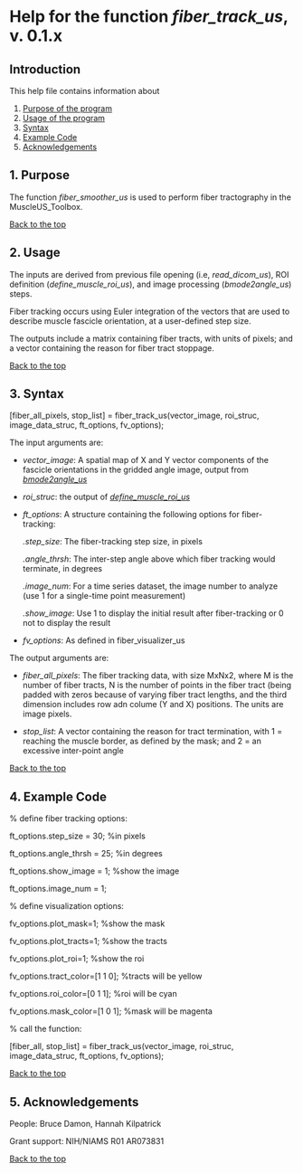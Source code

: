 # Help for the function <i>fiber_track_us</i>, v. 0.1.x

## Introduction

This help file contains information about
1) [Purpose of the program](https://github.com/bdamon/MuscleUS_Toolbox/blob/master/Help/Help-for-fiber_track_us.md#1-purpose)
2) [Usage of the program](https://github.com/bdamon/MuscleUS_Toolbox/blob/master/Help/Help-for-fiber_track_us.md#2-usage)
3) [Syntax](https://github.com/bdamon/MuscleUS_Toolbox/blob/master/Help/Help-for-fiber_track_us.md#3-Syntax)
4) [Example Code](https://github.com/bdamon/MuscleUS_Toolbox/blob/master/Help/Help-for-fiber_track_us.md#4-Example-Code)
5) [Acknowledgements](https://github.com/bdamon/MuscleUS_Toolbox/blob/master/Help/Help-for-fiber_track_us.md#5-Acknowledgements)

## 1. Purpose
 
The function <i>fiber_smoother_us</i> is used to perform fiber tractography in the MuscleUS_Toolbox.

[Back to the top](https://github.com/bdamon/MuscleUS_Toolbox/blob/master/Help/Help-for-fiber_track_us.md)

## 2. Usage
The inputs are derived from previous file opening (i.e, <i>read_dicom_us</i>), ROI definition (<i>define_muscle_roi_us</i>), and image processing (<i>bmode2angle_us</i>) steps.

Fiber tracking occurs using Euler integration of the vectors that are used to describe muscle fascicle orientation, at a user-defined step size.

The outputs include a matrix containing fiber tracts, with units of pixels; and a vector containing the reason for fiber tract stoppage.

[Back to the top](https://github.com/bdamon/MuscleUS_Toolbox/blob/master/Help/Help-for-fiber_track_us.md)

## 3. Syntax

[fiber_all_pixels, stop_list] = fiber_track_us(vector_image, roi_struc, image_data_struc, ft_options, fv_options);

The input arguments are:
 
* <i>vector_image</i>: A spatial map of X and Y vector components of the fascicle orientations in the gridded angle image, output from [<i>bmode2angle_us</i>](https://github.com/bdamon/MuscleUS_Toolbox/blob/master/Help/Help-for-bmode2angle_us.md)

* <i>roi_struc</i>: the output of [<i>define_muscle_roi_us</i>](https://github.com/bdamon/MuscleUS_Toolbox/blob/master/Help/Help-for-define_muscle_roi_us.md)

* <i>ft_options</i>: A structure containing the following options for fiber-tracking:

  <i>.step_size</i>: The fiber-tracking step size, in pixels
  
  <i>.angle_thrsh</i>: The inter-step angle above which fiber tracking would terminate, in degrees

  <i>.image_num</i>: For a time series dataset, the image number to analyze (use 1 for a single-time point measurement)

  <i>.show_image</i>: Use 1 to display the initial result after fiber-tracking or 0 not to display the result

* <i>fv_options</i>: As defined in fiber_visualizer_us

The output arguments are:

* <i>fiber_all_pixels</i>: The fiber tracking data, with size MxNx2, where M is the number of fiber tracts, N is the number of points in the fiber tract (being padded with zeros because of varying fiber tract lengths, and the third dimension includes row adn colume (Y and X) positions. The units are image pixels.

* <i>stop_list</i>: A vector containing the reason for tract termination, with 1 = reaching the muscle border, as defined by the mask; and 2 = an excessive inter-point angle 

[Back to the top](https://github.com/bdamon/MuscleUS_Toolbox/blob/master/Help/Help-for-fiber_track_us.md)

## 4. Example Code

% define fiber tracking options:

ft_options.step_size = 30;                                                  %in pixels

ft_options.angle_thrsh = 25;                                                %in degrees

ft_options.show_image = 1;                                                  %show the image

ft_options.image_num = 1;

% define visualization options:

fv_options.plot_mask=1;                                                     %show the mask

fv_options.plot_tracts=1;                                                   %show the tracts

fv_options.plot_roi=1;                                                      %show the roi

fv_options.tract_color=[1 1 0];                                             %tracts will be yellow

fv_options.roi_color=[0 1 1];                                               %roi will be cyan

fv_options.mask_color=[1 0 1];                                              %mask will be magenta

% call the function:

[fiber_all, stop_list] = fiber_track_us(vector_image, roi_struc, image_data_struc, ft_options, fv_options);
  
[Back to the top](https://github.com/bdamon/MuscleUS_Toolbox/blob/master/Help/Help-for-fiber_track_us.md)

## 5. Acknowledgements
 People: Bruce Damon, Hannah Kilpatrick
 
 Grant support: NIH/NIAMS R01 AR073831

[Back to the top](https://github.com/bdamon/MuscleUS_Toolbox/blob/master/Help/Help-for-fiber_track_us.md)
